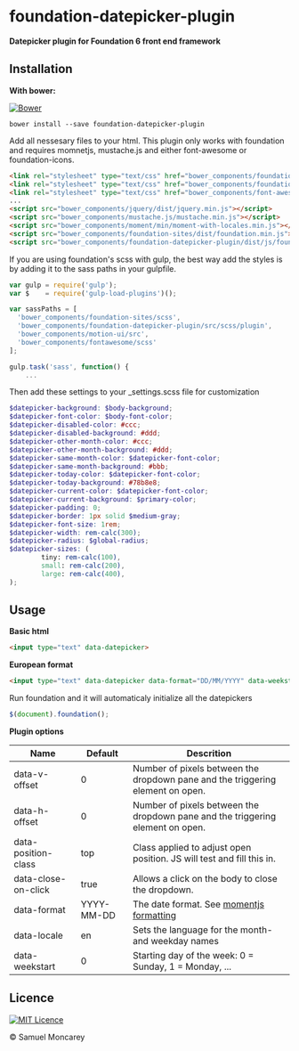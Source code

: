 # foundation-datepicker-plugin
**Datepicker plugin for Foundation 6 front end framework**

## Installation

**With bower:**

[![Bower](https://img.shields.io/bower/v/foundation-datepicker-plugin.svg)]()

```shell
bower install --save foundation-datepicker-plugin
```
Add all nessesary files to your html. This plugin only works with foundation and requires momnetjs, mustache.js and either font-awesome or foundation-icons.
```html
<link rel="stylesheet" type="text/css" href="bower_components/foundation-sites/dist/foundation.min.css"> 
<link rel="stylesheet" type="text/css" href="bower_components/foundation-datepicker-plugin/dist/css/foundation-datepicker.min.css"> 
<link rel="stylesheet" type="text/css" href="bower_components/font-awesome/css/font-awesome.min.css">
...
<script src="bower_components/jquery/dist/jquery.min.js"></script>
<script src="bower_components/mustache.js/mustache.min.js"></script>
<script src="bower_components/moment/min/moment-with-locales.min.js"></script>
<script src="bower_components/foundation-sites/dist/foundation.min.js"></script>
<script src="bower_components/foundation-datepicker-plugin/dist/js/foundation.datepicker.min.js"></script>
```

If you are using foundation's scss with gulp, the best way add the styles is by adding it to the sass paths in your gulpfile.
```js
var gulp = require('gulp');
var $    = require('gulp-load-plugins')();

var sassPaths = [
  'bower_components/foundation-sites/scss',
  'bower_components/foundation-datepicker-plugin/src/scss/plugin',
  'bower_components/motion-ui/src',
  'bower_components/fontawesome/scss'
];

gulp.task('sass', function() {
    ...

```
Then add these settings to your _settings.scss file for customization
```scss
$datepicker-background: $body-background;
$datepicker-font-color: $body-font-color;
$datepicker-disabled-color: #ccc;
$datepicker-disabled-background: #ddd;
$datepicker-other-month-color: #ccc;
$datepicker-other-month-background: #ddd;
$datepicker-same-month-color: $datepicker-font-color;
$datepicker-same-month-background: #bbb;
$datepicker-today-color: $datepicker-font-color;
$datepicker-today-background: #78b8e8;
$datepicker-current-color: $datepicker-font-color;
$datepicker-current-background: $primary-color;
$datepicker-padding: 0;
$datepicker-border: 1px solid $medium-gray;
$datepicker-font-size: 1rem;
$datepicker-width: rem-calc(300);
$datepicker-radius: $global-radius;
$datepicker-sizes: (
        tiny: rem-calc(100),
        small: rem-calc(200),
        large: rem-calc(400),
);
```

## Usage
**Basic html**
```html
<input type="text" data-datepicker>
```

**European format**
```html
<input type="text" data-datepicker data-format="DD/MM/YYYY" data-weekstart="1">
```

Run foundation and it will automaticaly initialize all the datepickers
```js
$(document).foundation();
```

**Plugin options**

|Name     |Default  |Descrition|
|---------|---------|----------|
|data-v-offset|0|Number of pixels between the dropdown pane and the triggering element on open.|
|data-h-offset|0|Number of pixels between the dropdown pane and the triggering element on open.|
|data-position-class|top|Class applied to adjust open position. JS will test and fill this in.|
|data-close-on-click|true|Allows a click on the body to close the dropdown.|
|data-format|YYYY-MM-DD|The date format. See [momentjs formatting](http://momentjs.com/docs/#/parsing/string-format/)|
|data-locale|en|Sets the language for the month- and weekday names|
|data-weekstart|0|Starting day of the week: 0 = Sunday, 1 = Monday,  ...|
## Licence
[![MIT Licence](https://img.shields.io/badge/Licence-MIT-blue.svg)](https://opensource.org/licenses/mit-license.php)

&copy; Samuel Moncarey
